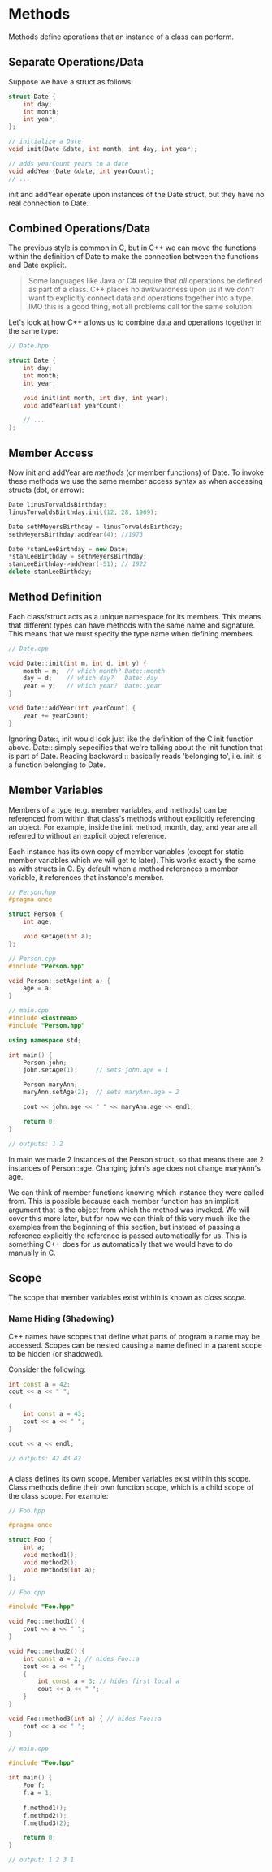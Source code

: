 # Methods

Methods define operations that an instance of a class can perform.

## Separate Operations/Data

Suppose we have a struct as follows:

```c++
struct Date {
	int day;
	int month;
	int year;
};

// initialize a Date
void init(Date &date, int month, int day, int year);

// adds yearCount years to a date
void addYear(Date &date, int yearCount);
// ...
```

init and addYear operate upon instances of the Date struct, but they have no real connection to Date.

## Combined Operations/Data

The previous style is common in C, but in C++ we can move the functions within the definition of Date to make the connection between the functions and Date explicit.

> Some languages like Java or C# require that *all* operations be defined as part of a class.  C++ places no awkwardness upon us if we *don't* want to explicitly connect data and operations together into a type.  IMO this is a good thing, not all problems call for the same solution.

Let's look at how C++ allows us to combine data and operations together in the same type:

```c++
// Date.hpp

struct Date {
	int day;
	int month;
	int year;

	void init(int month, int day, int year);
	void addYear(int yearCount);

	// ...
};
```

## Member Access

Now init and addYear are *methods* (or member functions) of Date.  To invoke these methods we use the same member access syntax as when accessing structs (dot, or arrow):

```c++
Date linusTorvaldsBirthday;
linusTorvaldsBirthday.init(12, 28, 1969);

Date sethMeyersBirthday = linusTorvaldsBirthday;
sethMeyersBirthday.addYear(4); //1973

Date *stanLeeBirthday = new Date;
*stanLeeBirthday = sethMeyersBirthday;
stanLeeBirthday->addYear(-51); // 1922
delete stanLeeBirthday;
```

## Method Definition

Each class/struct acts as a unique namespace for its members.  This means that different types can have methods with the same name and signature.  This means that we must specify the type name when defining members.

```c++
// Date.cpp

void Date::init(int m, int d, int y) {
	month = m;  // which month? Date::month
	day = d;    // which day?   Date::day
	year = y;   // which year?  Date::year
}

void Date::addYear(int yearCount) {
	year += yearCount;
}
```

Ignoring Date::, init would look just like the definition of the C init function above.  Date:: simply sepecifies that we're talking about the init function that is part of Date.  Reading backward :: basically reads 'belonging to', i.e. init is a function belonging to Date.

## Member Variables

Members of a type (e.g. member variables, and methods) can be referenced from within that class's methods without explicitly referencing an object.  For example, inside the init method, month, day, and year are all referred to without an explicit object reference.

Each instance has its own copy of member variables (except for static member variables which we will get to later).  This works exactly the same as with structs in C.  By default when a method references a member variable, it references that instance's member.


```c++
// Person.hpp
#pragma once

struct Person {
	int age;

	void setAge(int a);
};
```

```c++
// Person.cpp
#include "Person.hpp"

void Person::setAge(int a) {
	age = a;
}
```

```c++
// main.cpp
#include <iostream>
#include "Person.hpp"

using namespace std;

int main() {
	Person john;
	john.setAge(1);     // sets john.age = 1

	Person maryAnn;
	maryAnn.setAge(2);  // sets maryAnn.age = 2

	cout << john.age << " " << maryAnn.age << endl;

	return 0;
}

// outputs: 1 2
```

In main we made 2 instances of the Person struct, so that means there are 2 instances of Person::age.  Changing john's age does not change maryAnn's age.

We can think of member functions knowing which instance they were called from.  This is possible because each member function has an implicit argument that is the object from which the method was invoked.  We will cover this more later, but for now we can think of this very much like the examples from the beginning of this section, but instead of passing a reference explicitly the reference is passed automatically for us.  This is something C++ does for us automatically that we would have to do manually in C.

## Scope

The scope that member variables exist within is known as *class scope*.

### Name Hiding (Shadowing)

C++ names have scopes that define what parts of program a name may be accessed.  Scopes can be nested causing a name defined in a parent scope to be hidden (or shadowed).

Consider the following:

```c++
int const a = 42;
cout << a << " ";

{
	int const a = 43;
	cout << a << " ";
}

cout << a << endl;

// outputs: 42 43 42
```

### 

A class defines its own scope.  Member variables exist within this scope.  Class methods define their own function scope, which is a child scope of the class scope.  For example:

```c++
// Foo.hpp

#pragma once

struct Foo {
	int a;
	void method1();
	void method2();
	void method3(int a);
};
```

```c++
// Foo.cpp

#include "Foo.hpp"

void Foo::method1() {
	cout << a << " ";
}

void Foo::method2() {
	int const a = 2; // hides Foo::a
	cout << a << " ";
	{
		int const a = 3; // hides first local a
		cout << a << " ";
	}
}

void Foo::method3(int a) { // hides Foo::a
	cout << a << " ";
}
```

```c++
// main.cpp

#include "Foo.hpp"

int main() {
	Foo f;
	f.a = 1;
	
	f.method1();
	f.method2();
	f.method3(2);

	return 0;
}

// output: 1 2 3 1
```

